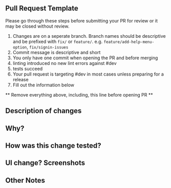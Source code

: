 ## Pull Request Template
Please go through these steps before submitting your PR for review or it may be closed without review.
1. Changes are on a seperate branch. Branch names should be descriptive and be prefixed with `fix/` or `feature/`. e.g. `feature/add-help-menu-option`, `fix/signin-issues`
2. Commit message is descriptive and short
3. You only have one commit when opening the PR and before merging
4. linting introduced no new lint errors against #dev
5. tests succeed
6. Your pull request is targeting #dev in most cases unless preparing for a release
7. Fill out the information below

** Remove everything above, including, this line before opening PR **

## Description of changes

## Why?
<!--- Reference the relevant issue if applicable -->

## How was this change tested?

## UI change? Screenshots

## Other Notes
